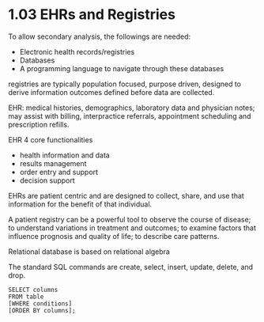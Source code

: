 # 1.03 EHRs and Registries

To allow secondary analysis, the followings are needed:
  * Electronic health records/registries
  * Databases
  * A programming language to navigate through these databases

registries are typically population focused, purpose driven, designed to derive information outcomes defined before data are collected.

EHR: medical histories, demographics, laboratory data and physician notes; may assist with billing, interpractice referrals, appointment scheduling and prescription refills.

EHR 4 core functionalities
  * health information and data
  * results management
  * order entry and support
  * decision support
  
EHRs are patient centric and are designed to collect, share, and use that information for the benefit of that individual.

A patient registry can be a powerful tool to observe the course of disease; to understand variations in treatment and outcomes; to examine factors that influence prognosis and quality of life; to describe care patterns.

Relational database is based on relational algebra

The standard SQL commands are create, select, insert, update, delete, and drop.


```
SELECT columns
FROM table
[WHERE conditions]
[ORDER BY columns];
```
